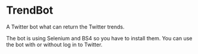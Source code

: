 # TrendBot
A Twitter bot what can return the Twitter trends.


The bot is using Selenium and BS4 so you have to install them.
You can use the bot with or without log in to Twitter.
